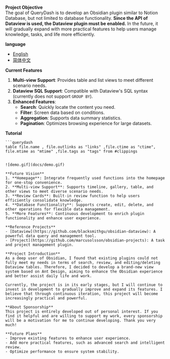 **Project Objective**  
The goal of QueryDash is to develop an Obsidian plugin similar to Notion Database, but not limited to database functionality.
**Since the API of Dataview is used, the Dataview plugin must be enabled.**
In the future, it will gradually expand with more practical features to help users manage knowledge, tasks, and life more efficiently.

**language**
- [English](README.md)
- [简体中文](README-zh.md)

**Current Features**
1. **Multi-view Support**: Provides table and list views to meet different scenario needs.
2. **Dataview SQL Support**: Compatible with Dataview's SQL syntax (currently does not support `GROUP BY`).
3. **Enhanced Features**:
	- **Search**: Quickly locate the content you need.
	- **Filter**: Screen data based on conditions.
	- **Aggregation**: Supports data summary statistics.
	- **Pagination**: Optimizes browsing experience for large datasets.

**Tutorial**
```
```querydash
table file.name , file.outlinks as "links" ,file.ctime as "ctime",
file.mtime as "mtime" ,file.tags as "tags" from #clippings
```
````

![demo.gif](docs/demo.gif)

**Future Vision**
1. **Homepage**: Integrate frequently used functions into the homepage for one-stop convenience.
2. **Multi-view Support**: Supports timeline, gallery, table, and other views to meet diverse scenario needs.
3. **Review Cards**: Built-in review function to help users efficiently consolidate knowledge.
4. **Database Functionality**: Supports create, edit, delete, and other operations for flexible data management.
5. **More Features**: Continuous development to enrich plugin functionality and enhance user experience.

**Reference Projects**
- [Dataview](https://github.com/blacksmithgu/obsidian-dataview): A powerful data query and management tool.
- [Project](https://github.com/marcusolsson/obsidian-projects): A task and project management plugin.

**Project Introduction**  
As a deep user of Obsidian, I found that existing plugins could not fully meet my needs in terms of search, review, and editing/deleting Dataview tables. Therefore, I decided to develop a brand-new view system based on Ant Design, aiming to enhance the Obsidian experience and better assist daily life and work.

Currently, the project is in its early stages, but I will continue to invest in development to gradually improve and expand its features. I believe that through continuous iteration, this project will become increasingly practical and powerful.

**About Sponsorship**  
This project is entirely developed out of personal interest. If you find it helpful and are willing to support my work, every sponsorship will be a motivation for me to continue developing. Thank you very much!

**Future Plans**
- Improve existing features to enhance user experience.
- Add more practical features, such as advanced search and intelligent review.
- Optimize performance to ensure system stability.
